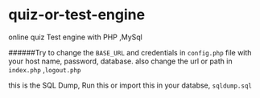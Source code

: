 # quiz-or-test-engine
online quiz Test engine with PHP ,MySql

######Try to change the `BASE_URL` and credentials in `config.php` file with your host name, password, database.
also change the url or path in `index.php` ,`logout.php`

this is the SQL Dump, Run this or import this in your databse,
`sqldump.sql`
